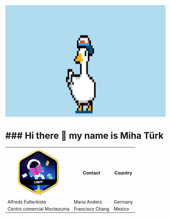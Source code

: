 <p align="center">
  <img src="img/m_efug-ezgif.com-crop.gif" height=350/>
</p>
<h1>
### Hi there 👋 my name is Miha Türk
</h1>

 <table height=350>
  <tr aline="center">
    <th><a href="https://github.com/GGwagons/libft"><img src="img/libftm.png"/> </a></th>
    <th>Contact</th>
    <th>Country</th>
  </tr>
  <tr aline="center">
    <td>Alfreds Futterkiste</td>
    <td>Maria Anders</td>
    <td>Germany</td>
  </tr>
  <tr aline="center">
    <td>Centro comercial Moctezuma</td>
    <td>Francisco Chang</td>
    <td>Mexico</td>
  </tr>
</table> 

<!--
**GGwagons/ggwagons** is a ✨ _special_ ✨ repository because its `README.md` (this file) appears on your GitHub profile.

Here are some ideas to get you started:

- 🔭 I’m currently working on ...
- 🌱 I’m currently learning ...
- 👯 I’m looking to collaborate on ...
- 🤔 I’m looking for help with ...
- 💬 Ask me about ...
- 📫 How to reach me: ...
- 😄 Pronouns: ...
- ⚡ Fun fact: ...
-->
